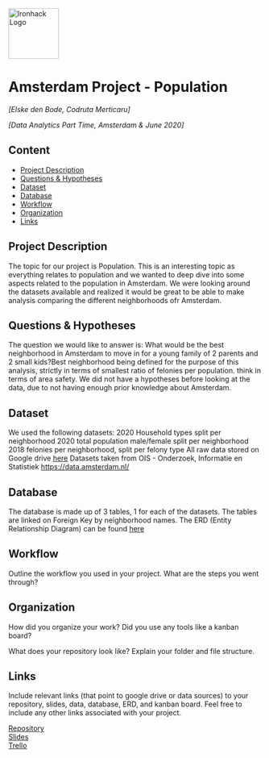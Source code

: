 <img src="https://bit.ly/2VnXWr2" alt="Ironhack Logo" width="100"/>

# Amsterdam Project - Population
*[Elske den Bode, Codruta Merticaru]*

*[Data Analytics Part Time, Amsterdam & June 2020]*

## Content
- [Project Description](#project-description)
- [Questions & Hypotheses](#questions-hypotheses)
- [Dataset](#dataset)
- [Database](#database)
- [Workflow](#workflow)
- [Organization](#organization)
- [Links](#links)


## Project Description
The topic for our project is Population. This is an interesting topic as everything relates to population and we wanted to deep dive into some aspects related to the population in Amsterdam. We were looking around the datasets available and realized it would be great to be able to make analysis comparing the different neighborhoods ofr Amsterdam.

## Questions & Hypotheses
The question we would like to answer is: What would be the best neighborhood in Amsterdam to move in for a young family of 2 parents and 2 small kids?Best neighborhood being defined for the purpose of this analysis, strictly in terms of smallest ratio of felonies per population. think in terms of area safety. 
We did not have a hypotheses before looking at the data, due to not having enough prior knowledge about Amsterdam. 

## Dataset
We used the following datasets:
2020 Household types split per neighborhood
2020 total population male/female split per neighborhood
2018 felonies per neighborhood, split per felony type
All raw data stored on Google drive [here](https://drive.google.com/drive/u/1/folders/1fPJm91F0gBqNM8s9lf7s5NQWeQDltr5D) 
Datasets taken from OIS - Onderzoek, Informatie en Statistiek https://data.amsterdam.nl/

## Database
The database is made up of 3 tables, 1 for each of the datasets. 
The tables are linked on Foreign Key by neighborhood names.
The ERD (Entity Relationship Diagram) can be found [here](https://drive.google.com/file/d/1AWH5Ygm2hIJxvgiS1zD4XGi5nhx6ituJ/view?usp=sharing)


## Workflow
Outline the workflow you used in your project. What are the steps you went through?

## Organization
How did you organize your work? Did you use any tools like a kanban board?

What does your repository look like? Explain your folder and file structure.

## Links
Include relevant links (that point to google drive or data sources) to your repository, slides, data, database, ERD, and kanban board. Feel free to include any other links associated with your project.

[Repository](https://github.com/cmerticaru/Project_2_Amsterdam_dataptams2020/tree/master/your-project)  
[Slides](https://drive.google.com/file/d/17TJerHREztQk5UFQBeXqxkrrs8Z2myOE/view?usp=sharing)  
[Trello](https://trello.com/b/KRSizSyD/amsterdam-project)  
